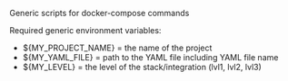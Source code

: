 
Generic scripts for docker-compose commands

Required generic environment variables:
- ${MY_PROJECT_NAME} = the name of the project
- ${MY_YAML_FILE}    = path to the YAML file including YAML file name
- ${MY_LEVEL}        = the level of the stack/integration (lvl1, lvl2, lvl3) 